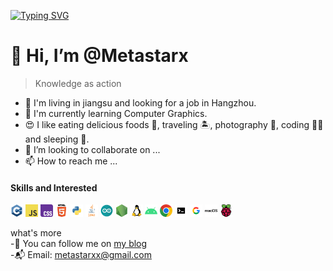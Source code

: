 [![Typing SVG](https://readme-typing-svg.herokuapp.com?font=Fira+Code&pause=1000&width=435&lines=Metastarx's+GitHub)](https://git.io/typing-svg)
# 👋 Hi, I’m @Metastarx
>Knowledge as action
- 🏡 I'm living in jiangsu and looking for a job in Hangzhou.
- 🌱 I'm currently learning Computer Graphics.
- 😍 I like eating delicious foods 🍔, traveling 🏝, photography 📸, coding 🧑‍💻 and sleeping 🛌.
- 💞️ I’m looking to collaborate on ...
- 📫 How to reach me ...

#### Skills and Interested

<code><img height="20" src="https://raw.githubusercontent.com/github/explore/002d791bc68a86506b1bb7a3332bb6ba8e1d1891/topics/cpp/cpp.png" alt="cpp" /></code>
<code><img height="20" src="https://raw.githubusercontent.com/github/explore/002d791bc68a86506b1bb7a3332bb6ba8e1d1891/topics/javascript/javascript.png" alt="javascript" /></code>
<code><img height="20" src="https://raw.githubusercontent.com/github/explore/002d791bc68a86506b1bb7a3332bb6ba8e1d1891/topics/css/css.png" alt="css" /></code>
<code><img height="20" src="https://raw.githubusercontent.com/github/explore/002d791bc68a86506b1bb7a3332bb6ba8e1d1891/topics/html/html.png" alt="html" /></code>
<code><img height="20" src="https://raw.githubusercontent.com/github/explore/002d791bc68a86506b1bb7a3332bb6ba8e1d1891/topics/python/python.png" alt="python" /></code>
<code><img height="20" src="https://raw.githubusercontent.com/github/explore/002d791bc68a86506b1bb7a3332bb6ba8e1d1891/topics/java/java.png" alt="java" /></code>
<code><img height="20" src="https://raw.githubusercontent.com/github/explore/002d791bc68a86506b1bb7a3332bb6ba8e1d1891/topics/arduino/arduino.png" alt="arduino" /></code>
<code><img height="20" src="https://raw.githubusercontent.com/github/explore/002d791bc68a86506b1bb7a3332bb6ba8e1d1891/topics/nodejs/nodejs.png" alt="nodejs" /></code>
<code><img height="20" src="https://raw.githubusercontent.com/github/explore/002d791bc68a86506b1bb7a3332bb6ba8e1d1891/topics/linux/linux.png" alt="linux" /></code>
<code><img height="20" src="https://raw.githubusercontent.com/github/explore/8baf984947f4d9c32006bd03fa4c51ff91aadf8d/topics/android/android.png" alt="android" /></code>
<code><img height="20" src="https://raw.githubusercontent.com/github/explore/8baf984947f4d9c32006bd03fa4c51ff91aadf8d/topics/chrome/chrome.png" alt="chrome" /></code>
<code><img height="20" src="https://raw.githubusercontent.com/github/explore/aca0b3b69ca680013b925338b0cc428190aa42dc/topics/cli/cli.png" alt="terminal" /></code>
<code><img height="20" src="https://raw.githubusercontent.com/github/explore/80688e429a7d4ef2fca1e82350fe8e3517d3494d/topics/google/google.png" alt="google" /></code>
<code><img height="20" src="https://raw.githubusercontent.com/github/explore/868696fc547869eb5de5add3b3695abdd43bb9dc/topics/macos/macos.png" alt="macos" /></code>
<code><img height="20" src="https://raw.githubusercontent.com/github/explore/80688e429a7d4ef2fca1e82350fe8e3517d3494d/topics/raspberry-pi/raspberry-pi.png" alt="raspberry-pi" /></code>

what's more</br>
-🥰 You can follow me on <a href="metastarx.github.io">my blog</a></br>
-📬 Email: metastarxx@gmail.com

<!---
Metastarx/Metastarx is a ✨ special ✨ repository because its `README.md` (this file) appears on your GitHub profile.
You can click the Preview link to take a look at your changes.
--->
